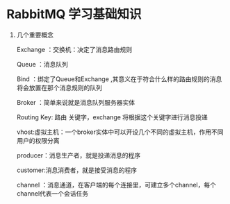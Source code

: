 # **RabbitMQ 学习基础知识**

1. 几个重要概念

   Exchange ：交换机：决定了消息路由规则

   Queue ：消息队列

   Bind ：绑定了Queue和Exchange ,其意义在于符合什么样的路由规则的消息将会放置在那个消息规则的队列

   Broker ：简单来说就是消息队列服务器实体

   Routing Key:  路由 关键字，exchange  将根据这个关键字进行消息投递

   vhost:虚拟主机：一个broker实体中可以开设几个不同的虚拟主机，作用不同用户的权限分离

   producer：消息生产者，就是投递消息的程序

   customer:消息消费者，就是接受消息的程序

   channel ：消息通道，在客户端的每个连接里，可建立多个channel，每个channel代表一个会话任务

   

    

   

